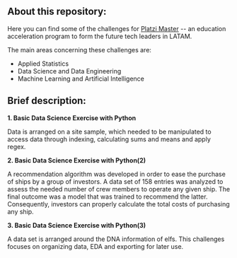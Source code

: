 <h2> About this repository: </h2>

Here you can find some of the challenges for [Platzi Master](https://platzi.com/blog/que-es-platzi-master/) -- an education acceleration program to form the future tech leaders in LATAM.

The main areas concerning these challenges are:

- Applied Statistics
- Data Science and Data Engineering
- Machine Learning and Artificial Intelligence

<h2> Brief description: </h2>

**1. Basic Data Science Exercise with Python**

Data is arranged on a site sample, which needed to be manipulated to access data through indexing, calculating sums and means and apply regex.

**2. Basic Data Science Exercise with Python(2)**

A recommendation algorithm was developed in order to ease the purchase of ships by a group of investors. A data set of 158 entries was analyzed to assess the needed number of crew members to operate any given ship. The final outcome was a model that was trained to recommend the latter. Consequently, investors can properly calculate the total costs of purchasing any ship.   

**3. Basic Data Science Exercise with Python(3)**

A data set is arranged around the DNA information of elfs. This challenges focuses on organizing data, EDA and exporting for later use.  
